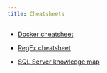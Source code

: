 ```yaml
---
title: Cheatsheets
---
```


- [Docker cheatsheet](DockerCheatSheet.html)

- [RegEx cheatsheet](RegExCheatSheet.html)

- [SQL Server knowledge map](SqlServerKnowledgeMap.html)

